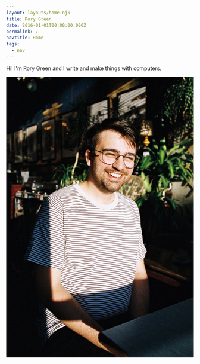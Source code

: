 ```yaml
---
layout: layouts/home.njk
title: Rory Green
date: 2016-01-01T00:00:00.000Z
permalink: /
navtitle: Home
tags:
  - nav
---
```


Hi! I'm Rory Green and I write and make things with computers.

![Rory is sitting in a cafe with a goofy grin](static/img/home_image.jpg)
